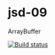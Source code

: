 # jsd-09
ArrayBuffer

[![Build status](https://ci.appveyor.com/api/projects/status/k2b42hjvkiqs0hg0?svg=true)](https://ci.appveyor.com/project/hihussss/jsd-09)
